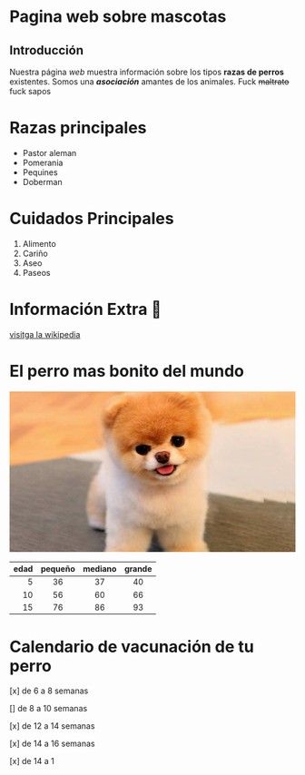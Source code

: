 # Pagina web sobre mascotas
## Introducción
Nuestra página *web* muestra información sobre los tipos **razas de perros** existentes. Somos una ***asociación*** amantes de los animales. Fuck ~~maltrato~~ fuck sapos

# Razas principales
- Pastor aleman
- Pomerania
- Pequines
- Doberman 

# Cuidados Principales
1. Alimento
2. Cariño
3. Aseo
4. Paseos

# Información Extra :dog:

[visitga la wikipedia](https://es.wikipedia.org/wiki/Canis_familiaris)



# El perro mas bonito del mundo
![alt][perro]





[perro]:perro.jpg


| edad | pequeño    |     mediano   |     grande   |
| ---------: |:---------:| :--------: | :--------:  |
|   5       | 36         | 37      |       40       |
|  10       | 56         |   60    |      66        |
| 15        | 76         |    86   |      93        |


# Calendario de vacunación de tu perro

[x] de 6 a 8 semanas

[] de 8 a 10 semanas

[x] de 12 a 14 semanas

[x] de 14 a 16 semanas

[x] de 14 a 1 

